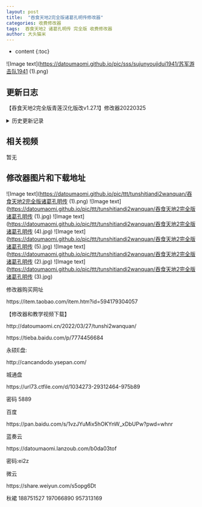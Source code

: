 ```yaml
---
layout: post
title:  "吞食天地2完全版诸葛孔明传修改器"
categories: 收费修改器
tags:  吞食天地2 诸葛孔明传 完全版 收费修改器
author: 大头猫米
---
```


* content
{:toc}

![Image text](https://datoumaomi.github.io/pic/sss/sujunyoujidui1941/苏军游击队1941 (1).png)


##  更新日志

【吞食天地2完全版青莲汉化版改v1.27.1】修改器20220325





<details>
<summary>历史更新记录</summary>
【吞食天地2完全版青莲汉化版改v1.27.1】修改器20220325


</details>

## 相关视频
暂无

## 修改器图片和下载地址

![Image text](https://datoumaomi.github.io/pic/ttt/tunshitiandi2wanquan/吞食天地2完全版诸葛孔明传 (1).png)
![Image text](https://datoumaomi.github.io/pic/ttt/tunshitiandi2wanquan/吞食天地2完全版诸葛孔明传 (1).jpg)
![Image text](https://datoumaomi.github.io/pic/ttt/tunshitiandi2wanquan/吞食天地2完全版诸葛孔明传 (4).jpg)
![Image text](https://datoumaomi.github.io/pic/ttt/tunshitiandi2wanquan/吞食天地2完全版诸葛孔明传 (5).jpg)
![Image text](https://datoumaomi.github.io/pic/ttt/tunshitiandi2wanquan/吞食天地2完全版诸葛孔明传 (2).jpg)
![Image text](https://datoumaomi.github.io/pic/ttt/tunshitiandi2wanquan/吞食天地2完全版诸葛孔明传 (3).jpg)



修改器购买网址
<p></p>
https://item.taobao.com/item.htm?id=594179304057

<p></p>
【修改器和教学视频下载】
<p></p>
http://datoumaomi.cn/2022/03/27/tunshi2wanquan/
<p></p>
https://tieba.baidu.com/p/7774456684
<p></p>

<p></p>
永硕E盘:<p></p>
http://cancandodo.ysepan.com/<p></p>
<p></p>
城通盘<p></p>
https://url73.ctfile.com/d/1034273-29312464-975b89<p></p>
密码 5889<p></p>
<p></p>
百度
<p></p>
https://pan.baidu.com/s/1vzJYuMix5hOKYnW_xDbUPw?pwd=whnr
<p></p>
蓝奏云<p></p>
https://datoumaomi.lanzoub.com/b0da03tof
<p></p>
密码:ei2z
<p></p>
微云<p></p>
https://share.weiyun.com/s5opg6Dt
<p></p>
<p>秋裙 188751527 197066890 957313169</p>
